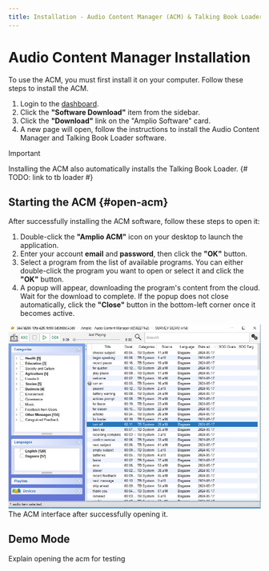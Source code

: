 ```yaml
---
title: Installation - Audio Content Manager (ACM) & Talking Book Loader
---
```


# Audio Content Manager Installation

To use the ACM, you must first install it on your computer. Follow these steps to install the ACM.

1. Login to the [dashboard](https://suite.amplio.org).
2. Click the **"Software Download"** item from the sidebar.
3. Click the **"Download"** link on the "Amplio Software" card.
4. A new page will open, follow the instructions to install the Audio Content Manager and Talking Book Loader software.

> [!IMPORTANT]
> Installing the ACM also automatically installs the Talking Book Loader.
{# TODO: link to tb loader #}

## Starting the ACM {#open-acm}

After successfully installing the ACM software, follow these steps to open it:

1. Double-click the **"Amplio ACM"** icon on your desktop to launch the application.
2. Enter your account **email** and **password**, then click the **"OK"** button.
3. Select a program from the list of available programs. You can either double-click the program you want to open or select it and click the **"OK"** button.
4. A popup will appear, downloading the program's content from the cloud. Wait for the download to complete. If the popup does not close automatically, click the **"Close"** button in the bottom-left corner once it becomes active.

![ACM Interface](/images/acm/interface.jpg)
The ACM interface after successfully opening it.

## Demo Mode

Explain opening the acm for testing
